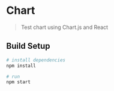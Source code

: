 # Chart

> Test chart using Chart.js and React

## Build Setup

``` bash
# install dependencies
npm install

# run
npm start

```
